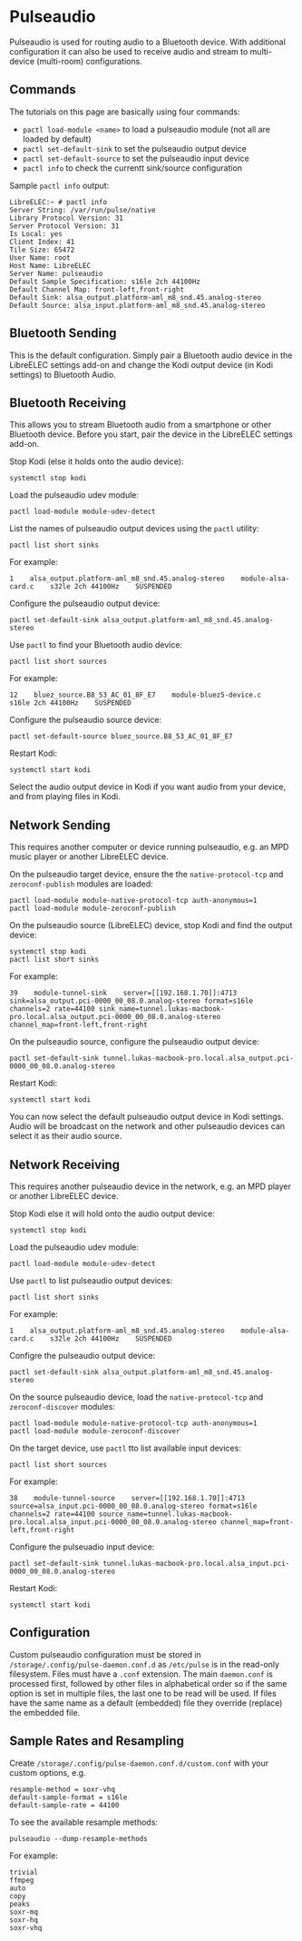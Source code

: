 # Pulseaudio

Pulseaudio is used for routing audio to a Bluetooth device. With additional configuration it can also be used to receive audio and stream to multi-device \(multi-room\) configurations.

## Commands

The tutorials on this page are basically using four commands:

* `pactl load-module <name>` to load a pulseaudio module \(not all are loaded by default\)
* `pactl set-default-sink` to set the pulseaudio output device
* `pactl set-default-source` to set the pulseaudio input device
* `pactl info` to check the currentt sink/source configuration

Sample `pactl info` output:

```text
LibreELEC:~ # pactl info
Server String: /var/run/pulse/native
Library Protocol Version: 31
Server Protocol Version: 31
Is Local: yes
Client Index: 41
Tile Size: 65472
User Name: root
Host Name: LibreELEC
Server Name: pulseaudio
Default Sample Specification: s16le 2ch 44100Hz
Default Channel Map: front-left,front-right
Default Sink: alsa_output.platform-aml_m8_snd.45.analog-stereo
Default Source: alsa_input.platform-aml_m8_snd.45.analog-stereo
```

## Bluetooth Sending

This is the default configuration. Simply pair a Bluetooth audio device in the LibreELEC settings add-on and change the Kodi output device \(in Kodi settings\) to Bluetooth Audio.

## Bluetooth Receiving

This allows you to stream Bluetooth audio from a smartphone or other Bluetooth device. Before you start, pair the device in the LibreELEC settings add-on.

Stop Kodi \(else it holds onto the audio device\):

```text
systemctl stop kodi
```

Load the pulseaudio udev module:

```text
pactl load-module module-udev-detect
```

List the names of pulseaudio output devices using the `pactl` utility:

```text
pactl list short sinks
```

For example:

```text
1    alsa_output.platform-aml_m8_snd.45.analog-stereo    module-alsa-card.c    s32le 2ch 44100Hz    SUSPENDED
```

Configure the pulseaudio output device:

```text
pactl set-default-sink alsa_output.platform-aml_m8_snd.45.analog-stereo
```

Use `pactl` to find your Bluetooth audio device:

```text
pactl list short sources
```

For example:

```text
12    bluez_source.B8_53_AC_01_8F_E7    module-bluez5-device.c    s16le 2ch 44100Hz    SUSPENDED
```

Configure the pulseaudio source device:

```text
pactl set-default-source bluez_source.B8_53_AC_01_8F_E7
```

Restart Kodi:

```text
systemctl start kodi
```

Select the audio output device in Kodi if you want audio from your device, and from playing files in Kodi.

## Network Sending

This requires another computer or device running pulseaudio, e.g. an MPD music player or another LibreELEC device.

On the pulseaudio target device, ensure the the `native-protocol-tcp` and `zeroconf-publish` modules are loaded:

```text
pactl load-module module-native-protocol-tcp auth-anonymous=1
pactl load-module module-zeroconf-publish
```

On the pulseaudio source \(LibreELEC\) device, stop Kodi and find the output device:

```text
systemctl stop kodi
pactl list short sinks
```

For example:

```text
39    module-tunnel-sink    server=[[192.168.1.70]]:4713 sink=alsa_output.pci-0000_00_08.0.analog-stereo format=s16le channels=2 rate=44100 sink_name=tunnel.lukas-macbook-pro.local.alsa_output.pci-0000_00_08.0.analog-stereo channel_map=front-left,front-right
```

On the pulseaudio source, configure the pulseaudio output device:

```text
pactl set-default-sink tunnel.lukas-macbook-pro.local.alsa_output.pci-0000_00_08.0.analog-stereo
```

Restart Kodi:

```text
systemctl start kodi
```

You can now select the default pulseaudio output device in Kodi settings. Audio will be broadcast on the network and other pulseaudio devices can select it as their audio source.

## Network Receiving

This requires another pulseaudio device in the network, e.g. an MPD player or another LibreELEC device.

Stop Kodi else it will hold onto the audio output device:

```text
systemctl stop kodi
```

Load the pulseaudio udev module:

```text
pactl load-module module-udev-detect
```

Use `pactl` to list pulseaudio output devices:

```text
pactl list short sinks
```

For example:

```text
1    alsa_output.platform-aml_m8_snd.45.analog-stereo    module-alsa-card.c    s32le 2ch 44100Hz    SUSPENDED
```

Configre the pulseaudio output device:

```text
pactl set-default-sink alsa_output.platform-aml_m8_snd.45.analog-stereo
```

On the source pulseaudio device, load the `native-protocol-tcp` and `zeroconf-discover` modules:

```text
pactl load-module module-native-protocol-tcp auth-anonymous=1
pactl load-module module-zeroconf-discover
```

On the target device, use `pactl` tto list available input devices:

```text
pactl list short sources
```

For example:

```text
38    module-tunnel-source    server=[[192.168.1.70]]:4713 source=alsa_input.pci-0000_00_08.0.analog-stereo format=s16le channels=2 rate=44100 source_name=tunnel.lukas-macbook-pro.local.alsa_input.pci-0000_00_08.0.analog-stereo channel_map=front-left,front-right
```

Configure the pulseuadio input device:

```text
pactl set-default-sink tunnel.lukas-macbook-pro.local.alsa_input.pci-0000_00_08.0.analog-stereo
```

Restart Kodi:

```text
systemctl start kodi
```

## Configuration

Custom pulseaudio configuration must be stored in `/storage/.config/pulse-daemon.conf.d` as `/etc/pulse` is in the read-only filesystem. Files must have a `.conf` extension. The main `daemon.conf` is processed first, followed by other files in alphabetical order so if the same option is set in multiple files, the last one to be read will be used. If files have the same name as a default \(embedded\) file they override \(replace\) the embedded file.

## Sample Rates and Resampling

Create `/storage/.config/pulse-daemon.conf.d/custom.conf` with your custom options, e.g.

```text
resample-method = soxr-vhq
default-sample-format = s16le
default-sample-rate = 44100
```

To see the available resample methods:

```text
pulseaudio --dump-resample-methods
```

For example:

```text
trivial
ffmpeg
auto
copy
peaks
soxr-mq
soxr-hq
soxr-vhq
```

